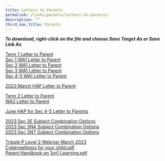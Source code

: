 ```yaml
---
title: Letters to Parents
permalink: /links/parents/letters-to-parents/
description: ""
third_nav_title: Parents
---
```

**_To download, right-click on the file and choose Save Target As or Save Link As_**
  
[Term 1 Letter to Parent](/files/LETTER%20TO%20PARENTS/2023/2023%20BRD%20Term%201%20Letter%20to%20Parents.pdf)<br>
[Sec 1 WA1 Letter to Parent](/files/LETTER%20TO%20PARENTS/2023/2023%20Sec%201%20WA1%20Schedule%20and%20Parent%20Letter.pdf)<br>
[Sec 2 WA1 Letter to Parent](/files/LETTER%20TO%20PARENTS/2023/2023%20Sec%202%20WA1%20Schedule%20and%20Parent%20Letter.pdf)<br>
[Sec 3 WA1 Letter to Parent](/files/LETTER%20TO%20PARENTS/2023/2023%20Sec%203%20WA1%20Schedule%20and%20Parent%20Letter.pdf)<br>
[Sec 4-5 WA1 Letter to Parent](/files/LETTER%20TO%20PARENTS/2023/2023%20Sec%204_5%20WA1%20Schedule%20and%20Parent%20Letter.pdf)

[2023 March HAP Letter to Parent](/files/LETTER%20TO%20PARENTS/2023/2023_March%20HAP%20for%20Sec%204_5%20Letter%20for%20Parents.pdf)<br>

[Term 2 Letter to Parent](/files/2023%20BRD%20Term%202%20Letter%20to%20Parents%20(Final).pdf)<br>
[WA2 Letter to Parent](/files/LETTER%20TO%20PARENTS/2023/2023%20WA2%20PARENT%20LETTER%20v0324.pdf)

[June HAP for Sec 4-5 Letter to Parents](/files/LETTER%20TO%20PARENTS/2023/2023_june%20hap%20for%20sec%204_5%20letter%20for%20parents.pdf)

[2023 Sec 3E Subject Combination Options](/files/LETTER%20TO%20PARENTS/2023/Parents%20Letter%202023%20Sec%203E%20Subject%20Combination%20Options.pdf)<br>
[2023 Sec 3NA Subject Combination Options](/files/LETTER%20TO%20PARENTS/2023/Parents%20Letter%202023%20Sec%203NA%20Subject%20Combination%20Options.pdf)<br>
[2023 Sec 3NT Subject Combination Options](/files/LETTER%20TO%20PARENTS/2023/Parents%20Letter%202023%20Sec%203NT%20Subject%20Combination%20Options.pdf)
 
 [Tripple P Level 2 Webinar March 2023](/files/LETTER%20TO%20PARENTS/2023/Triple%20P%20Level%202%20Webinars%20March%202023.pdf)<br>
[Cyberwellness for your child.pdf](/files/cyber-wellness-for-your-child.pdf) <br>
[Parent Handbook on 1on1 Learning.pdf](/files/Parent%20Handbook%20I%20on%201_1%20Learning.pdf)